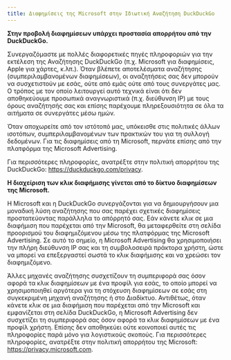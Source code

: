 ```yaml
---
title: Διαφημίσεις της Microsoft στην Ιδιωτική Αναζήτηση DuckDuckGo
---
```


**Στην προβολή διαφημίσεων υπάρχει προστασία απορρήτου από την DuckDuckGo.**

Συνεργαζόμαστε με πολλές διαφορετικές πηγές πληροφοριών για την εκτέλεση της Αναζήτησης DuckDuckGo (π.χ. Microsoft για διαφημίσεις, Apple για χάρτες, κ.λπ.). Όταν βλέπετε αποτελέσματα αναζήτησης (συμπεριλαμβανομένων διαφημίσεων), οι αναζητήσεις σας δεν μπορούν να συσχετιστούν με εσάς, ούτε από εμάς ούτε από τους συνεργάτες μας. Ο τρόπος με τον οποίο λειτουργεί αυτό τεχνικά είναι ότι δεν αποθηκεύουμε προσωπικά αναγνωριστικά (π.χ. διεύθυνση IP) με τους όρους αναζήτησής σας και επίσης παρέχουμε πληρεξουσιότητα σε όλα τα αιτήματα σε συνεργάτες μέσω ημών.

Όταν αποχωρείτε από τον ιστότοπό μας, υπόκεισθε στις πολιτικές άλλων ισοτόπων, συμπεριλαμβανομένων των πρακτικών του για τη συλλογή δεδομένων. Για τις διαφημίσεις από τη Microsoft, περνάτε επίσης από την πλατφόρμα της Microsoft Advertising.

Για περισσότερες πληροφορίες, ανατρέξτε στην πολιτική απορρήτου της DuckDuckGo: https://duckduckgo.com/privacy.

**Η διαχείριση των κλικ διαφήμισης γίνεται από το δίκτυο διαφημίσεων της Microsoft.**

Η Microsoft και η DuckDuckGo συνεργάζονται για να δημιουργήσουν μια μοναδική λύση αναζήτησης που σας παρέχει σχετικές διαφημίσεις προστατεύοντας παράλληλα το απόρρητό σας. Εάν κάνετε κλικ σε μια διαφήμιση που παρέχεται από την Microsoft, θα μεταφερθείτε στη σελίδα προορισμού του διαφημιζόμενου μέσω της πλατφόρμας της Microsoft Advertising. Σε αυτό το σημείο, η Microsoft Advertising θα χρησιμοποιήσει την πλήρη διεύθυνση IP σας και τη συμβολοσειρά πράκτορα χρήστη, ώστε να μπορεί να επεξεργαστεί σωστά το κλικ διαφήμισης και να χρεώσει τον διαφημιζόμενο.

Άλλες μηχανές αναζήτησης συσχετίζουν τη συμπεριφορά σας όσον αφορά τα κλικ διαφημίσεων με ένα προφίλ για εσάς, το οποίο μπορεί να χρησιμοποιηθεί αργότερα για τη στόχευση διαφημίσεων σε εσάς στη συγκεκριμένη μηχανή αναζήτησης ή στο Διαδίκτυο. Αντιθέτως, όταν κάνετε κλικ σε μια διαφήμιση που παρέχεται από την Microsoft και εμφανίζεται στη σελίδα DuckDuckGo, η Microsoft Advertising δεν συσχετίζει τη συμπεριφορά σας όσον αφορά τα κλικ διαφημίσεων με ένα προφίλ χρήστη. Επίσης δεν αποθηκεύει ούτε κοινοποιεί αυτές τις πληροφορίες παρά μόνο για λογιστικούς σκοπούς. 
Για περισσότερες πληροφορίες, ανατρέξτε στην πολιτική απορρήτου της Microsoft: https://privacy.microsoft.com.
